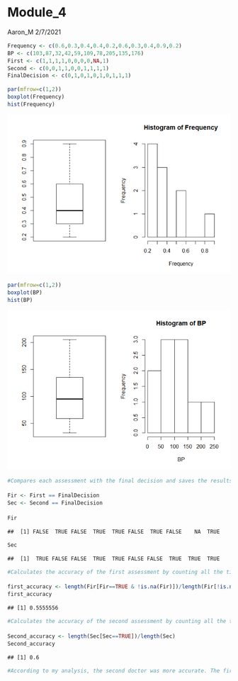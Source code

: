 Module\_4
================
Aaron\_M
2/7/2021

``` r
Frequency <- c(0.6,0.3,0.4,0.4,0.2,0.6,0.3,0.4,0.9,0.2)
BP <- c(103,87,32,42,59,109,78,205,135,176)
First <- c(1,1,1,1,0,0,0,0,NA,1)
Second <- c(0,0,1,1,0,0,1,1,1,1)
FinalDecision <- c(0,1,0,1,0,1,0,1,1,1)
```

``` r
par(mfrow=c(1,2))
boxplot(Frequency)
hist(Frequency)
```

![](Module_4_files/figure-gfm/unnamed-chunk-2-1.png)<!-- -->

``` r
par(mfrow=c(1,2))
boxplot(BP)
hist(BP)
```

![](Module_4_files/figure-gfm/unnamed-chunk-3-1.png)<!-- -->

``` r
#Compares each assessment with the final decision and saves the results in objects

Fir <- First == FinalDecision
Sec <- Second == FinalDecision

Fir
```

    ##  [1] FALSE  TRUE FALSE  TRUE  TRUE FALSE  TRUE FALSE    NA  TRUE

``` r
Sec
```

    ##  [1]  TRUE FALSE FALSE  TRUE  TRUE FALSE FALSE  TRUE  TRUE  TRUE

``` r
#Calculates the accuracy of the first assessment by counting all the times the first doctor was right while excluding the time no assessment was given and dividing by the total number of patients while exculding the one where no assessment was given

first_accuracy <- length(Fir[Fir==TRUE & !is.na(Fir)])/length(Fir[!is.na(Fir)])
first_accuracy
```

    ## [1] 0.5555556

``` r
#Calculates the accuracy of the second assessment by counting all the times the second doctor was right and dividing by the total number of patients 

Second_accuracy <- length(Sec[Sec==TRUE])/length(Sec)
Second_accuracy
```

    ## [1] 0.6

``` r
#According to my analysis, the second doctor was more accurate. The first doctor was right only 5 times while the second was right 6 times. Excluding the patient where no assessment was given, about 56% of the first doctor's ratings were accurate. 60% of the second doctor's ratings were accurate.
```
